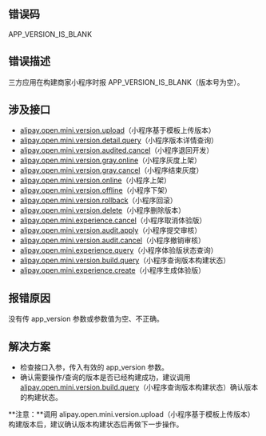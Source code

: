 ## 错误码
APP_VERSION_IS_BLANK

## 错误描述
三方应用在构建商家小程序时报 APP_VERSION_IS_BLANK（版本号为空）。

## 涉及接口

- [alipay.open.mini.version.upload](https://opendocs.alipay.com/mini/03l8bz)（小程序基于模板上传版本）
- [alipay.open.mini.version.detail.query](https://opendocs.alipay.com/mini/03l9bu)（小程序版本详情查询）
- [alipay.open.mini.version.audited.cancel](https://opendocs.alipay.com/mini/03l9bs)（小程序退回开发）
- [alipay.open.mini.version.gray.online](https://opendocs.alipay.com/mini/03l3ev)（小程序灰度上架）
- [alipay.open.mini.version.gray.cancel](https://opendocs.alipay.com/mini/03l9bt)（小程序结束灰度）
- [alipay.open.mini.version.online](https://opendocs.alipay.com/mini/03l21p)（小程序上架）
- [alipay.open.mini.version.offline](https://opendocs.alipay.com/mini/03l8c0)（小程序下架）
- [alipay.open.mini.version.rollback](https://opendocs.alipay.com/mini/03l21q)（小程序回滚）
- [alipay.open.mini.version.delete](https://opendocs.alipay.com/mini/03l8c2)（小程序删除版本）
- [alipay.open.mini.experience.cancel](https://opendocs.alipay.com/mini/03l8c4)（小程序取消体验版）
- [alipay.open.mini.version.audit.apply](https://opendocs.alipay.com/mini/03l9bq)（小程序提交审核）
- [alipay.open.mini.version.audit.cancel](https://opendocs.alipay.com/mini/03l9br)（小程序撤销审核）
- [alipay.open.mini.experience.query](https://opendocs.alipay.com/mini/03l8c3)（小程序体验版状态查询）
- [alipay.open.mini.version.build.query](https://opendocs.alipay.com/mini/03l3es)（小程序查询版本构建状态）
- [alipay.open.mini.experience.create](https://opendocs.alipay.com/mini/03l9bw)（小程序生成体验版）

## 报错原因
没有传 app_version 参数或参数值为空、不正确。

## 解决方案

- 检查接口入参，传入有效的 app_version 参数。
- 确认需要操作/查询的版本是否已经构建成功，建议调用 [alipay.open.mini.version.build.query](https://opendocs.alipay.com/mini/03l3es)（小程序查询版本构建状态）确认版本的构建状态。

**注意：**调用 alipay.open.mini.version.upload（小程序基于模板上传版本）构建版本后，建议确认版本构建状态后再做下一步操作。
